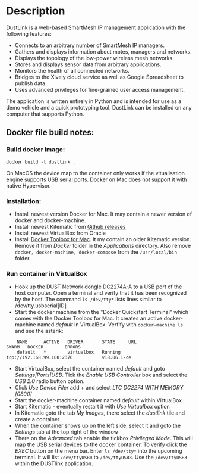 # Description

DustLink is a web-based SmartMesh IP management application with the following features:
- Connects to an arbitrary number of SmartMesh IP managers.
- Gathers and displays information about motes, managers and networks.
- Displays the topology of the low-power wireless mesh networks.
- Stores and displays sensor data from arbitrary applications.
- Monitors the health of all connected networks.
- Bridges to the Xively cloud service as well as Google Spreadsheet to publish data.
- Uses advanced privileges for fine-grained user access management.

The application is written entirely in Python and is intended for use as a demo vehicle and a quick prototyping tool. DustLink can be installed on any computer that supports Python.

## Docker file build notes:

### Build docker image:
`docker build -t dustlink .`

On MacOS the device map to the container only works if the vitualisation engine supports USB serial ports. Docker on Mac does not support it with native Hypervisor.

### Installation:
- Install newest version Docker for Mac. It may contain a newer version of docker and docker-machine.
- Install newest Kitematic from [Github releases](https://github.com/docker/kitematic/releases)
- Install newest VirtualBox from Oracle
- Install [Docker Toolbox for Mac](https://download.docker.com/mac/stable/DockerToolbox.pkg). It my contain an older Kitematic version. Remove it from *Docker* folder in the *Applications* directory. Also remove `docker, docker-machine, docker-compose` from the `/usr/local/bin` folder.

### Run container in VirtualBox
- Hook up the DUST Network dongle DC2274A-A to a USB port of the host computer. Open a terminal and verify that it has been recognized by the host. The command `ls /dev/tty*` lists lines similar to /dev/tty.usbserial[ID]
- Start the docker machine from the "Docker Quickstart Terminal" which comes with the Docker Toolbox for Mac. It creates an active docker-machine named *default* in VirtualBox. Verfify with `docker-machine ls` and see the asterik:
```
    NAME      ACTIVE   DRIVER       STATE     URL                         SWARM   DOCKER        ERRORS
    default   *        virtualbox   Running   tcp://192.168.99.100:2376           v18.06.1-ce
```
- Start VirtualBox, select the container named *default* and goto *Settings|Ports|USB*. Tick the *Enable USB Controller* box and select the *USB 2.0* radio button option.
- Click *Use Device Filer* add + and select *LTC DC2274 WITH MEMORY [0800]*
- Start the docker-machine container named *default* within VirtualBox
- Start Kitematic - eventually restart it with *Use Virtualbox* option
- In Kitematic goto the tab *My Images*, there select the *dustlink* tile and create a container
- When the container shows up on the left side, select it and goto the *Settings* tab at the top right of the window
- There on the *Advanced* tab enable the tickbox *Privileged Mode*. This will map the USB serial devices to the docker container. To verify click the *EXEC* button on the menu bar. Enter `ls /dev/tty*` into the upcoming terminal. It will list `/dev/ttyUSB0` to `/dev/ttyUSB3`. Use the `/dev/ttyUSB3` within the DUSTlink application.
